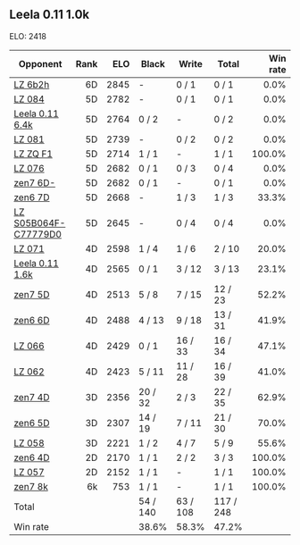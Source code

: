 ## Leela 0.11 1.0k ##

ELO: 2418

Opponent | Rank | ELO | Black | Write | Total | Win rate
---------|-----:|----:|-------|-------|-------|-------:
[LZ 6b2h](LZ%206b2h.md) | 6D | 2845 | - | 0 / 1 | 0 / 1 | 0.0%
[LZ 084](LZ%20084.md) | 5D | 2782 | - | 0 / 1 | 0 / 1 | 0.0%
[Leela 0.11 6.4k](Leela%200.11%206.4k.md) | 5D | 2764 | 0 / 2 | - | 0 / 2 | 0.0%
[LZ 081](LZ%20081.md) | 5D | 2739 | - | 0 / 2 | 0 / 2 | 0.0%
[LZ ZQ F1](LZ%20ZQ%20F1.md) | 5D | 2714 | 1 / 1 | - | 1 / 1 | 100.0%
[LZ 076](LZ%20076.md) | 5D | 2682 | 0 / 1 | 0 / 3 | 0 / 4 | 0.0%
[zen7 6D-](zen7%206D-.md) | 5D | 2682 | 0 / 1 | - | 0 / 1 | 0.0%
[zen6 7D](zen6%207D.md) | 5D | 2668 | - | 1 / 3 | 1 / 3 | 33.3%
[LZ S05B064F-C77779D0](LZ%20S05B064F-C77779D0.md) | 5D | 2645 | - | 0 / 4 | 0 / 4 | 0.0%
[LZ 071](LZ%20071.md) | 4D | 2598 | 1 / 4 | 1 / 6 | 2 / 10 | 20.0%
[Leela 0.11 1.6k](Leela%200.11%201.6k.md) | 4D | 2565 | 0 / 1 | 3 / 12 | 3 / 13 | 23.1%
[zen7 5D](zen7%205D.md) | 4D | 2513 | 5 / 8 | 7 / 15 | 12 / 23 | 52.2%
[zen6 6D](zen6%206D.md) | 4D | 2488 | 4 / 13 | 9 / 18 | 13 / 31 | 41.9%
[LZ 066](LZ%20066.md) | 4D | 2429 | 0 / 1 | 16 / 33 | 16 / 34 | 47.1%
[LZ 062](LZ%20062.md) | 4D | 2423 | 5 / 11 | 11 / 28 | 16 / 39 | 41.0%
[zen7 4D](zen7%204D.md) | 3D | 2356 | 20 / 32 | 2 / 3 | 22 / 35 | 62.9%
[zen6 5D](zen6%205D.md) | 3D | 2307 | 14 / 19 | 7 / 11 | 21 / 30 | 70.0%
[LZ 058](LZ%20058.md) | 3D | 2221 | 1 / 2 | 4 / 7 | 5 / 9 | 55.6%
[zen6 4D](zen6%204D.md) | 2D | 2170 | 1 / 1 | 2 / 2 | 3 / 3 | 100.0%
[LZ 057](LZ%20057.md) | 2D | 2152 | 1 / 1 | - | 1 / 1 | 100.0%
[zen7 8k](zen7%208k.md) | 6k | 753 | 1 / 1 | - | 1 / 1 | 100.0%
Total | | | 54 / 140 | 63 / 108 | 117 / 248 | 
Win rate| | | 38.6% | 58.3% | 47.2% | 
